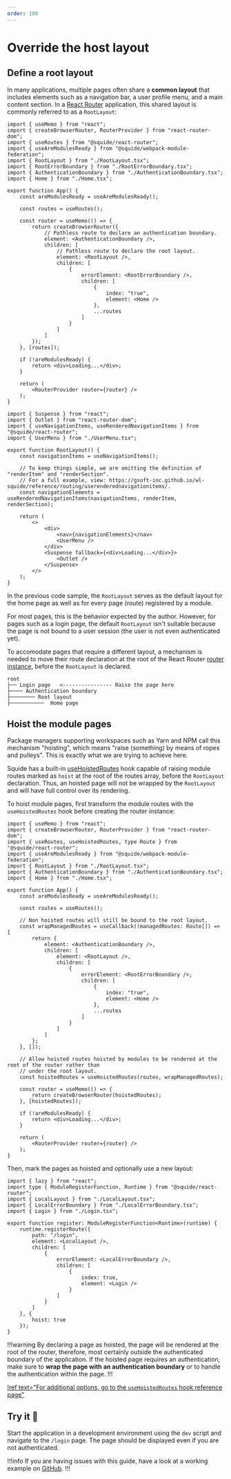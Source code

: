 ```yaml
---
order: 100
---
```


# Override the host layout

## Define a root layout

In many applications, multiple pages often share a **common layout** that includes elements such as a navigation bar, a user profile menu, and a main content section. In a [React Router](https://reactrouter.com/en/main) application, this shared layout is commonly referred to as a `RootLayout`:


```tsx !#16,21,24,30,36 host/src/App.tsx
import { useMemo } from "react";
import { createBrowserRouter, RouterProvider } from "react-router-dom";
import { useRoutes } from "@squide/react-router";
import { useAreModulesReady } from "@squide/webpack-module-federation";
import { RootLayout } from "./RootLayout.tsx";
import { RootErrorBoundary } from "./RootErrorBoundary.tsx";
import { AuthenticationBoundary } from "./AuthenticationBoundary.tsx";
import { Home } from "./Home.tsx";

export function App() {
    const areModulesReady = useAreModulesReady();

    const routes = useRoutes();

    const router = useMemo(() => {
        return createBrowserRouter({
            // Pathless route to declare an authentication boundary.
            element: <AuthenticationBoundary />,
            children: [
                // Pathless route to declare the root layout.
                element: <RootLayout />,
                children: [
                    {
                        errorElement: <RootErrorBoundary />,
                        children: [
                            {
                                index: "true",
                                element: <Home />
                            },
                            ...routes
                        ]
                    }
                ]
            ]
        });
    }, [routes]);

    if (!areModulesReady) {
        return <div>Loading...</div>;
    }

    return (
        <RouterProvider router={router} />
    );
}
```

```tsx host/src/RootLayout.tsx
import { Suspense } from "react";
import { Outlet } from "react-router-dom";
import { useNavigationItems, useRenderedNavigationItems } from "@squide/react-router";
import { UserMenu } from "./UserMenu.tsx";

export function RootLayout() {
    const navigationItems = useNavigationItems();

    // To keep things simple, we are omitting the definition of "renderItem" and "renderSection".
    // For a full example, view: https://gsoft-inc.github.io/wl-squide/reference/routing/userenderednavigationitems/.
    const navigationElements = useRenderedNavigationItems(navigationItems, renderItem, renderSection);

    return (
        <>
            <div>
                <nav>{navigationElements}</nav>
                <UserMenu />
            </div>
            <Suspense fallback={<div>Loading...</div>}>
                <Outlet />
            </Suspense>
        </>
    );
}
```

In the previous code sample, the `RootLayout` serves as the default layout for the home page as well as for every page (route) registered by a module.

For most pages, this is the behavior expected by the author. However, for pages such as a login page, the default `RootLayout` isn't suitable because the page is not bound to a user session (the user is not even authenticated yet).

To accomodate pages that require a different layout, a mechanism is needed to move their route declaration at the root of the React Router [router instance](https://reactrouter.com/en/main/routers/create-browser-router), before the `RootLayout` is declared.

``` !#2
root
├── Login page   <---------------- Raise the page here
├──── Authentication boundary
├──────── Root layout
├───────────  Home page
```

## Hoist the module pages

Package managers supporting workspaces such as Yarn and NPM call this mechanism "hoisting", which means "raise (something) by means of ropes and pulleys". This is exactly what we are trying to achieve here.

Squide has a built-in [useHoistedRoutes](/reference/routing/useHoistedRoutes.md) hook capable of raising module routes marked as `hoist` at the root of the routes array, before the `RootLayout` declaration. Thus, an hoisted page will not be wrapped by the `RootLayout` and will have full control over its rendering.

To hoist module pages, first transform the module routes with the `useHoistedRoutes` hook before creating the router instance:

```tsx #15-34,38,42 host/src/App.tsx
import { useMemo } from "react";
import { createBrowserRouter, RouterProvider } from "react-router-dom";
import { useRoutes, useHoistedRoutes, type Route } from "@squide/react-router";
import { useAreModulesReady } from "@squide/webpack-module-federation";
import { RootLayout } from "./RootLayout.tsx";
import { AuthenticationBoundary } from "./AuthenticationBoundary.tsx";
import { Home } from "./Home.tsx";

export function App() {
    const areModulesReady = useAreModulesReady();

    const routes = useRoutes();

    // Non hoisted routes will still be bound to the root layout.
    const wrapManagedRoutes = useCallback((managedRoutes: Route[]) => {
        return {
            element: <AuthenticationBoundary />,
            children: [
                element: <RootLayout />,
                children: [
                    {
                        errorElement: <RootErrorBoundary />,
                        children: [
                            {
                                index: "true",
                                element: <Home />
                            },
                            ...routes
                        ]
                    }
                ]
            ]
        };
    }, []);

    // Allow hoisted routes hoisted by modules to be rendered at the root of the router rather than 
    // under the root layout.
    const hoistedRoutes = useHoistedRoutes(routes, wrapManagedRoutes);

    const router = useMemo(() => {
        return createBrowserRouter(hoistedRoutes);
    }, [hoistedRoutes]);

    if (!areModulesReady) {
        return <div>Loading...</div>;
    }

    return (
        <RouterProvider router={router} />
    );
}
```

Then, mark the pages as hoisted and optionally use a new layout:

```tsx #13,16-17,23 local-module/src/register.tsx
import { lazy } from "react";
import type { ModuleRegisterFunction, Runtime } from "@squide/react-router";
import { LocalLayout } from "./LocalLayout.tsx";
import { LocalErrorBoundary } from "./LocalErrorBoundary.tsx";
import { Login } from "./Login.tsx";

export function register: ModuleRegisterFunction<Runtime>(runtime) {
    runtime.registerRoute({
        path: "/login",
        element: <LocalLayout />,
        children: [
            {
                errorElement: <LocalErrorBoundary />,
                children: [
                    {
                        index: true,
                        element: <Login />
                    }
                ]
            }
        ]
    }, {
        hoist: true
    });
}
```

!!!warning
By declaring a page as hoisted, the page will be rendered at the root of the router, therefore, most certainly outside the authenticated boundary of the application. If the hoisted page requires an authentication, make sure to **wrap the page with an authentication boundary** or to handle the authentication within the page.
!!!

[!ref text="For additional options, go to the `useHoistedRoutes` hook reference page"](/reference/routing/useHoistedRoutes.md)

## Try it :rocket:

Start the application in a development environment using the `dev` script and navigate to the `/login` page. The page should be displayed even if you are not authenticated.

!!!info
If you are having issues with this guide, have a look at a working example on [GitHub](https://github.com/gsoft-inc/wl-squide/tree/main/sample/shell).
!!!
